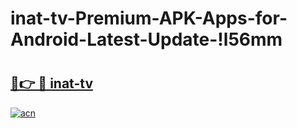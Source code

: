 # inat-tv-Premium-APK-Apps-for-Android-Latest-Update-!l56mm

# <h2><a href="https://lxztsa.esa.edu.pl?title=inat-tv&ref=l56mm">🔗👉 🔴 inat-tv</a></h2>

[![acn](https://github.com/user-attachments/assets/0f9c940e-d8b0-45ae-aac7-cd30a18b3e1c)](https://lxztsa.esa.edu.pl?title=inat-tv&ref=l56mm)

